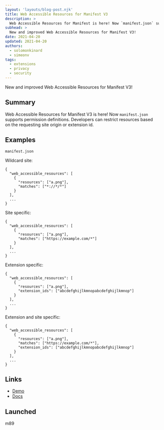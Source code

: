 ```yaml
---
layout: 'layouts/blog-post.njk'
title: Web Accessible Resources for Manifest V3
description: >
  Web Accessible Resources for Manifest is here! Now `manifest.json` supports permission definitions. Developers can restrict resources based on the requesting site origin or extension id.
subhead: >
  New and improved Web Accessible Resources for Manifest V3!
date: 2021-04-20
updated: 2021-04-20
authors:
  - solomonkinard
  - simeonv
tags:
  - extensions
  - privacy
  - security
---
```


New and improved Web Accessible Resources for Manifest V3!

## Summary

Web Accessible Resources for Manifest V3 is here! Now ```manifest.json``` supports permission definitions. Developers can restrict resources based on the requesting site origin or extension id.

## Examples

```manifest.json```

Wildcard site:
```
{
  "web_accessible_resources": [
    {
      "resources": ["a.png"],
      "matches": ["*://*/*"]
    }
  ],
  ...
}
```

Site specific:

```
{
  "web_accessible_resources": [
    {
      "resources": ["a.png"],
      "matches": ["https://example.com/*"]
    }
  ],
  ...
}
```


Extension specific:

```
{
  "web_accessible_resources": [
    {
      "resources": ["a.png"],
      "extension_ids": ["abcdefghijlkmnopabcdefghijlkmnop"]
    }
  ],
  ...
}
```

Extension and site specific:

```
{
  "web_accessible_resources": [
    {
      "resources": ["a.png"],
      "matches": ["https://example.com/*"],
      "extension_ids": ["abcdefghijlkmnopabcdefghijlkmnop"]
    }
  ],
  ...
}
```

## Links

* [Demo](https://github.com/GoogleChrome/chrome-extensions-samples/tree/main/api/web-accessible-resources)
* [Docs](https://developer.chrome.com/docs/extensions/mv3/manifest/web_accessible_resources/)

## Launched

m89